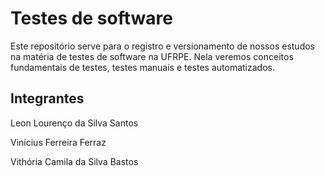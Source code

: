 # Testes de software

Este repositório serve para o registro e versionamento de nossos estudos na matéria de testes de software na UFRPE.
Nela veremos conceitos fundamentais de testes, testes manuais e testes automatizados.


## Integrantes

Leon Lourenço da Silva Santos

Vinícius Ferreira Ferraz

Vithória Camila da Silva Bastos
